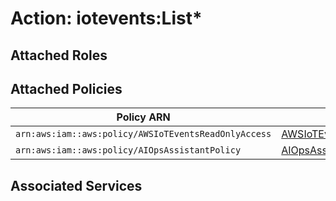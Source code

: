 # Action: iotevents:List*

## Attached Roles

## Attached Policies

| Policy ARN | Policy Name |
|------------|-------------|
| `arn:aws:iam::aws:policy/AWSIoTEventsReadOnlyAccess` | [AWSIoTEventsReadOnlyAccess](../policies.md#awsioteventsreadonlyaccess) |
| `arn:aws:iam::aws:policy/AIOpsAssistantPolicy` | [AIOpsAssistantPolicy](../policies.md#aiopsassistantpolicy) |

## Associated Services

